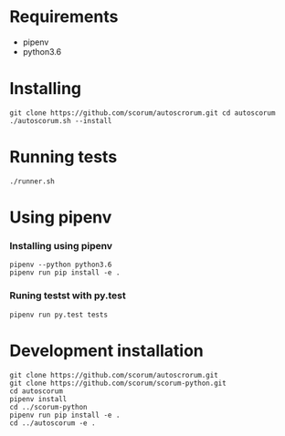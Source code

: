 # Requirements
* pipenv
* python3.6

# Installing
``
git clone https://github.com/scorum/autoscrorum.git
cd autoscorum
./autoscorum.sh --install
``

# Running tests
```
./runner.sh
```

# Using pipenv

### Installing using pipenv
```
pipenv --python python3.6
pipenv run pip install -e .
```

### Runing testst with py.test
```
pipenv run py.test tests
```

# Development installation
```
git clone https://github.com/scorum/autoscrorum.git
git clone https://github.com/scorum/scorum-python.git
cd autoscorum
pipenv install
cd ../scorum-python
pipenv run pip install -e .
cd ../autoscorum -e .
```
